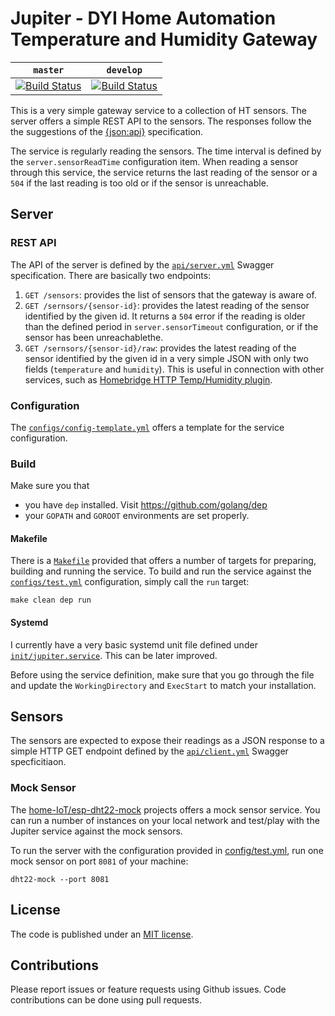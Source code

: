 # Jupiter - DYI Home Automation Temperature and Humidity Gateway
    
| `master`   | `develop`     |
| ---------- | --------------|
| [![Build Status](https://travis-ci.org/home-IoT/jupiter.svg?branch=master)](https://travis-ci.org/home-IoT/jupiter) | [![Build Status](https://travis-ci.org/home-IoT/jupiter.svg?branch=develop)](https://travis-ci.org/home-IoT/jupiter) |

This is a very simple gateway service to a collection of HT sensors. The server offers a simple REST API to the sensors. The responses follow the the suggestions of the [{json:api}](http://jsonapi.org) specification. 

The service is regularly reading the sensors. The time interval is defined by the `server.sensorReadTime` configuration item. When reading a sensor through this service, the service returns the last reading of the sensor or a `504` if the last reading is too old or if the sensor is unreachable. 

## Server

### REST API
The API of the server is defined by the [`api/server.yml`](api/server.yml) Swagger specification. There are basically two endpoints:

1. `GET /sensors`: provides the list of sensors that the gateway is aware of. 
2. `GET /sernsors/{sensor-id}`: provides the latest reading of the sensor identified by the given id. It returns a `504` error if the reading is older than the defined period in `server.sensorTimeout` configuration, or if the sensor has been unreachablethe. 
3. `GET /sernsors/{sensor-id}/raw`: provides the latest reading of the sensor identified by the given id in a very simple JSON with only two fields (`temperature` and `humidity`). This is useful in connection with other services, such as [Homebridge HTTP Temp/Humidity plugin](https://github.com/lucacri/homebridge-http-temperature-humidity). 

### Configuration
The [`configs/config-template.yml`](configs/config-template.yml) offers a template for the service configuration. 

### Build 

Make sure you that
* you have `dep` installed. Visit https://github.com/golang/dep 
* your `GOPATH` and `GOROOT` environments are set properly.

#### Makefile
There is a [`Makefile`](Makefile) provided that offers a number of targets for preparing, building and running the service. To build and run the service against the [`configs/test.yml`](configs/test.yml) configuration, simply call the `run` target:
```
make clean dep run
```

#### Systemd
I currently have a very basic systemd unit file defined under [`init/jupiter.service`](init/jupiter.service). This can be later improved. 

Before using the service definition, make sure that you go through the file and update the `WorkingDirectory` and `ExecStart` to match your installation. 

## Sensors
The sensors are expected to expose their readings as a JSON response to a simple HTTP GET endpoint defined by the [`api/client.yml`](api/client.yml) Swagger specficitiaon. 

### Mock Sensor
The [home-IoT/esp-dht22-mock](https://github.com/home-IoT/esp-dht22-mock) projects offers a mock sensor service. You can run a number of instances on your local network and test/play with the Jupiter service against the mock sensors. 

To run the server with the configuration provided in [config/test.yml](config/test.yml), run one mock sensor on port `8081` of your machine:
```
dht22-mock --port 8081
```

## License
The code is published under an [MIT license](LICENSE.md). 

## Contributions
Please report issues or feature requests using Github issues. Code contributions can be done using pull requests. 

